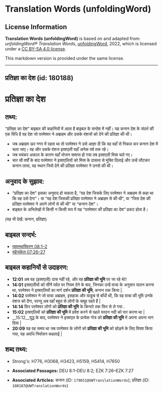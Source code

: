 # Translation Words (unfoldingWord)

## License Information

**Translation Words (unfoldingWord)** is based on and adapted from: _unfoldingWord® Translation Words_, [unfoldingWord](https://unfoldingword.org/utw), 2022, which is licensed under a [CC BY-SA 4.0 license](https://creativecommons.org/licenses/by-sa/4.0/legalcode.en).

This markdown version is provided under the same license.



--------------------------------

## प्रतिज्ञा का देश (id: 180188)

प्रतिज्ञा का देश
================

तथ्य:
-----

“प्रतिज्ञा का देश” बाइबल की कहानियों में आता है बाइबल के सन्देश में नहीं। यह कनान देश के संदर्भ की एक विधि है वह देश जो परमेश्वर ने अब्राहम और उसके वंशजों को देने की प्रतिज्ञा की थी।

* जब अब्राहम ऊर नगर में रहता था तो परमेश्वर ने उसे आज्ञा दी कि वह वहाँ से निकल कर कनान देश में चला जाए। वह और उसके वंशज इस्राएली वहाँ अनेक वर्ष तक रहे।
* जब भयंकर अकाल के कारण वहाँ भोजन समाप्त हो गया तब इस्राएली मिस्र चले गए।
* चार सौ वर्षों के बाद परमेश्वर ने इस्राएलियों को मिस्र के दासत्व से मुक्ति दिलाई और उन्हें लौटकर कनान लाया, वह स्थान जिसे देने की प्रतिज्ञा परमेश्वर ने उनसे की थी।

अनुवाद के सुझाव:
----------------

* “प्रतिज्ञा का देश” इसका अनुवाद हो सकता है, “वह देश जिसके लिए परमेश्वर ने अब्राहम से कहा था कि वह उसे देगा”। या “वह देश जिसकी प्रतिज्ञा परमेश्वर ने अब्राहम से की थी”, या “जिस देश की प्रतिज्ञा परमेश्वर ने अपने लोगों से की थी” या “कनान देश”।
* बाइबल के अभिलेखों में किसी न किसी रूप में यह “परमेश्वर की प्रतिज्ञा का देश” प्रकट होता है।

(यह भी देखें: कनान, प्रतिज्ञा)

बाइबल सन्दर्भ:
--------------

* [व्यवस्थाविवरण 08:1–2](https://ref.ly/Deut8:1-Deut8:2)
* [यहेजकेल 07:26–27](https://ref.ly/Ezek7:26-Ezek7:27)

बाइबल कहानियों से उदाहरण:
-------------------------

* **12:01** अब वह (इस्राएली) दास नहीं रहे, और वह **प्रतिज्ञा की भूमि** पर जा रहे थे!!
* **14:01** इस्राएलीयों को सीनै पर्वत पर नियम देने के बाद, जिनका उन्हें वाचा के अनुसार पालन करना था, परमेश्वर ने इस्राएलियों का मार्ग दर्शन **प्रतिज्ञा की भूमि**, कनान तक किया \|.
* **14:02** परमेश्वर ने जो वाचा अब्राहम, इसहाक और याकूब से बाँधी थी, कि वह वाचा की भूमि उनके वंशज को देंगा, परन्तु अब वहाँ बहुत से लोगों के समूह रहते हैं \|
* **14:14** फिर परमेश्वर लोगों को **प्रतिज्ञा की भूमि** के किनारे तक फिर से ले गया .
* **15:02** इस्राएलियों को **प्रतिज्ञा की भूमि** में प्रवेश करने से पहले यरदन नदी को पार करना था \|
* \_\_15:12\_\_युद्ध के बाद, परमेश्वर ने इस्राएल के प्रत्येक गोत्र को **प्रतिज्ञा की भूमि** में अपना अपना भाग दिया \|
* **20:09** यह वह समय था जब परमेश्वर के लोगों को **प्रतिज्ञा की भूमि** को छोड़ने के लिए विवश किया गया, यह अवधि निर्वासन कहलाई \|

शब्द तथ्य:
----------

* Strong's: H776, H3068, H3423, H5159, H5414, H7650

* **Associated Passages:** DEU 8:1–DEU 8:2; EZK 7:26–EZK 7:27
* **Associated Articles:** कनान (ID: `179651@UWTranslationWords`); प्रतिज्ञा (ID: `180187@UWTranslationWords`)

